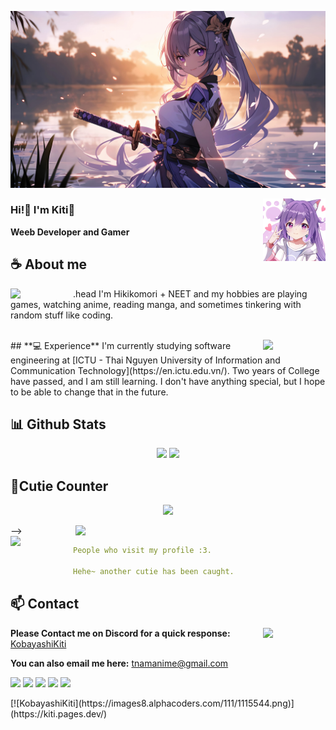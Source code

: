 ![Preview](./IMG/img2.jpg)

<a href="https://www.facebook.com/E00121"><img align="right" width="100" src="/IMG/img1.jpg"></a>


### Hi!👋 I'm Kiti🍊

**Weeb Developer and Gamer** 

## **☕ About me**
.head
<a href="https://github.com/KobayashiKiti"><img align="left" width="100" src="https://stickermaker.s3.eu-west-1.amazonaws.com/storage/uploads/sticker-pack/genshin-impact-keqing/sticker_4.png?405e4422ce30b3b6747d6b0b8ea4baf4"></a>
I'm Hikikomori + NEET and my hobbies are playing games, watching anime, reading manga, and sometimes tinkering with random stuff like coding.
<br><br>
<div></div>
## **💻 Experience**
<a href="https://github.com/KobayashiKiti"><img align="right" width="100" src="https://stickermaker.s3.eu-west-1.amazonaws.com/storage/uploads/sticker-pack/genshin-impact-keqing/sticker_21.png?405e4422ce30b3b6747d6b0b8ea4baf4"></a>
I'm currently studying software engineering at [ICTU - Thai Nguyen University of Information and Communication Technology](https://en.ictu.edu.vn/). Two years of College have passed, and I am still learning. I don't have anything special, but I hope to be able to change that in the future.


## **📊 Github Stats**
<p align="center"><img width="50%" src="https://github-readme-stats.vercel.app/api?username=KobayashiKiti&show_icons=true&count_private=true&theme=react&hide_border=true&bg_color=0D1117"/> <img width="45%" src="https://github-readme-stats.vercel.app/api/top-langs/?username=KobayashiKiti&show_icons=true&count_private=true&theme=react&hide_border=true&bg_color=0D1117&layout=compact"/>
</p>

## **🧋Cutie Counter**
<p align="center">
	<img src="https://images8.alphacoders.com/129/1298043.jpg"> <br/>
</p> -->
<a href="https://discord.com/users/738748102311280681"><img align="right" width=400 src="https://moe-counter.glitch.me/get/@kobayashikiti?theme=gelbooru"></a>
<a href="https://github.com/KobayashiKiti"><img align="left" width="100" src="https://stickermaker.s3.eu-west-1.amazonaws.com/storage/uploads/sticker-pack/genshin-impact-keqing/sticker_28.png?405e4422ce30b3b6747d6b0b8ea4baf4"></a>

```yaml
People who visit my profile :3.

Hehe~ another cutie has been caught.
```

## **📫 Contact**
<a href="https://github.com/KobayashiKiti"><img align="right" width="100" src="https://stickermaker.s3.eu-west-1.amazonaws.com/storage/uploads/sticker-pack/genshin-impact-keqing/sticker_7.png?405e4422ce30b3b6747d6b0b8ea4baf4" /></a>
**Please Contact me on Discord for a quick response:** [KobayashiKiti](https://discord.com/users/KobayashiKiti)

**You can also email me here:** tnamanime@gmail.com


[![](https://img.shields.io/github/followers/MiyagawaMizu?label=Followers&style=social)](https://github.com/KobayashiKiti)
[![](https://img.shields.io/badge/Discord-7289DA?logo=discord&logoColor=white)](https://discord.gg/WEWck5jP)
[![](https://img.shields.io/badge/Facebook-1877F2?logo=facebook&logoColor=white)](https://www.facebook.com/E00121)
[![](https://img.shields.io/badge/Telegram-2ca5e0?logo=telegram&logoColor=white)](https://t.me/miyagawamizu)
[![](https://img.shields.io/badge/Steam-1a6a98?logo=steam&logoColor=white)](https://steamcommunity.com/id/KobayashiKiti)
<div></div>
[![KobayashiKiti](https://images8.alphacoders.com/111/1115544.png)](https://kiti.pages.dev/)